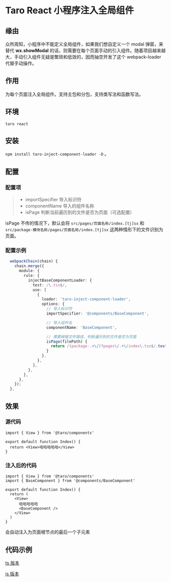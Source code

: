 # Taro React 小程序注入全局组件

## 缘由

众所周知，小程序中不能定义全局组件，如果我们想自定义一个 modal 弹窗，来替代 **wx.showModal** 的话，则需要在每个页面手动的引入组件。随着项目越来越大，手动引入组件无疑是繁琐和低效的，因而抽空开发了这个 webpack-loader 代替手动操作。

## 作用

为每个页面注入全局组件。支持主包和分包，支持类写法和函数写法。

## 环境

`taro react`

## 安装

`npm install taro-inject-component-loader -D` 。

## 配置

### 配置项

> - importSpecifier 导入标识符
> - componentName 导入的组件名称
> - isPage 判断当前遍历到的文件是否为页面（可选配置）

isPage 不传的情况下，默认会将 `src/pages/页面名称/index.[tj]sx` 和 `src/package-模块名称/pages/页面名称/index.[tj]sx` 这两种情形下的文件识别为页面。

### 配置示例

```ts
  webpackChain(chain) {
    chain.merge({
      module: {
        rule: {
          injectBaseComponentLoader: {
            test: /\.tsx$/,
            use: [
              {
                loader: 'taro-inject-component-loader',
                options: {
                  // 导入标识符
                  importSpecifier: '@components/BaseComponent',

                  // 导入组件名
                  componentName: 'BaseComponent',

                  // 需要根据文件路径、判断遍历到的文件是否为页面
                  isPage(filePath) {
                    return /(package-.+\/)?pages\/.+\/index\.tsx$/.test(filePath)
                  }
                },
              },
            ],
          },
        },
      },
    });
  },
```

## 效果

### 源代码

```tsx
import { View } from '@taro/components'

export default function Index() {
  return <View>哈哈哈哈哈</View>
}
```

### 注入后的代码

```tsx
import { View } from '@taro/components'
import { BaseComponent } from '@components/BaseComponent'

export default function Index() {
  return (
    <View>
      哈哈哈哈哈
      <BaseComponent />
    </View>
  )
}
```

会自动注入为页面根节点的最后一个子元素

## 代码示例

[ts 版本](example/ts-taro-react/config/index.js)

[js 版本](example/js-taro-react/config/index.js)
